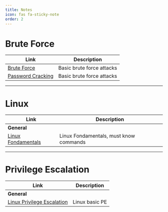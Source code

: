 ```yaml
---
title: Notes
icon: fas fa-sticky-note
order: 2
---
```



# Brute Force 

| **Link**   | **Description**    |
|--------------- | --------------- |
| [Brute Force](/Notes/Brute_Force/Brute_Force)  | Basic brute force attacks   |
| [Password Cracking](/Notes/Brute_Force/Password_Cracking)  | Basic brute force attacks   |

---

# Linux 

| **Link**   | **Description**    |
|--------------- | --------------- |
| **General**  |
| [Linux Fondamentals](/Notes/Linux/) | Linux Fondamentals, must know commands |

---

# Privilege Escalation

| **Link**   | **Description**    |
|--------------- | --------------- |
| **General**  |
| [Linux Privilege Escalation](Notes/Privilege_Escalation/) | Linux basic PE |
